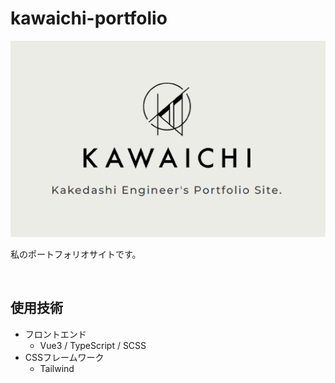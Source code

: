 # kawaichi-portfolio

<img src="logo-promotion.png" width="600px">

私のポートフォリオサイトです。

<br>

## 使用技術　　

- フロントエンド
  - Vue3 / TypeScript / SCSS
- CSSフレームワーク
  - Tailwind
